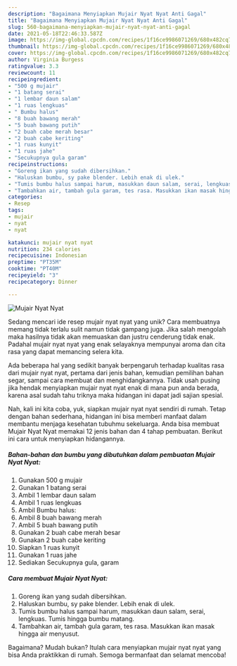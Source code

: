 ```yaml
---
description: "Bagaimana Menyiapkan Mujair Nyat Nyat Anti Gagal"
title: "Bagaimana Menyiapkan Mujair Nyat Nyat Anti Gagal"
slug: 560-bagaimana-menyiapkan-mujair-nyat-nyat-anti-gagal
date: 2021-05-18T22:46:33.587Z
image: https://img-global.cpcdn.com/recipes/1f16ce9986071269/680x482cq70/mujair-nyat-nyat-foto-resep-utama.jpg
thumbnail: https://img-global.cpcdn.com/recipes/1f16ce9986071269/680x482cq70/mujair-nyat-nyat-foto-resep-utama.jpg
cover: https://img-global.cpcdn.com/recipes/1f16ce9986071269/680x482cq70/mujair-nyat-nyat-foto-resep-utama.jpg
author: Virginia Burgess
ratingvalue: 3.3
reviewcount: 11
recipeingredient:
- "500 g mujair"
- "1 batang serai"
- "1 lembar daun salam"
- "1 ruas lengkuas"
- " Bumbu halus"
- "8 buah bawang merah"
- "5 buah bawang putih"
- "2 buah cabe merah besar"
- "2 buah cabe keriting"
- "1 ruas kunyit"
- "1 ruas jahe"
- "Secukupnya gula garam"
recipeinstructions:
- "Goreng ikan yang sudah dibersihkan."
- "Haluskan bumbu, sy pake blender. Lebih enak di ulek."
- "Tumis bumbu halus sampai harum, masukkan daun salam, serai, lengkuas. Tumis hingga bumbu matang."
- "Tambahkan air, tambah gula garam, tes rasa. Masukkan ikan masak hingga air menyusut."
categories:
- Resep
tags:
- mujair
- nyat
- nyat

katakunci: mujair nyat nyat 
nutrition: 234 calories
recipecuisine: Indonesian
preptime: "PT35M"
cooktime: "PT40M"
recipeyield: "3"
recipecategory: Dinner

---
```



![Mujair Nyat Nyat](https://img-global.cpcdn.com/recipes/1f16ce9986071269/680x482cq70/mujair-nyat-nyat-foto-resep-utama.jpg)

Sedang mencari ide resep mujair nyat nyat yang unik? Cara membuatnya memang tidak terlalu sulit namun tidak gampang juga. Jika salah mengolah maka hasilnya tidak akan memuaskan dan justru cenderung tidak enak. Padahal mujair nyat nyat yang enak selayaknya mempunyai aroma dan cita rasa yang dapat memancing selera kita.

Ada beberapa hal yang sedikit banyak berpengaruh terhadap kualitas rasa dari mujair nyat nyat, pertama dari jenis bahan, kemudian pemilihan bahan segar, sampai cara membuat dan menghidangkannya. Tidak usah pusing jika hendak menyiapkan mujair nyat nyat enak di mana pun anda berada, karena asal sudah tahu triknya maka hidangan ini dapat jadi sajian spesial.




Nah, kali ini kita coba, yuk, siapkan mujair nyat nyat sendiri di rumah. Tetap dengan bahan sederhana, hidangan ini bisa memberi manfaat dalam membantu menjaga kesehatan tubuhmu sekeluarga. Anda bisa membuat Mujair Nyat Nyat memakai 12 jenis bahan dan 4 tahap pembuatan. Berikut ini cara untuk menyiapkan hidangannya.

<!--inarticleads1-->

##### Bahan-bahan dan bumbu yang dibutuhkan dalam pembuatan Mujair Nyat Nyat:

1. Gunakan 500 g mujair
1. Gunakan 1 batang serai
1. Ambil 1 lembar daun salam
1. Ambil 1 ruas lengkuas
1. Ambil  Bumbu halus:
1. Ambil 8 buah bawang merah
1. Ambil 5 buah bawang putih
1. Gunakan 2 buah cabe merah besar
1. Gunakan 2 buah cabe keriting
1. Siapkan 1 ruas kunyit
1. Gunakan 1 ruas jahe
1. Sediakan Secukupnya gula, garam




<!--inarticleads2-->

##### Cara membuat Mujair Nyat Nyat:

1. Goreng ikan yang sudah dibersihkan.
1. Haluskan bumbu, sy pake blender. Lebih enak di ulek.
1. Tumis bumbu halus sampai harum, masukkan daun salam, serai, lengkuas. Tumis hingga bumbu matang.
1. Tambahkan air, tambah gula garam, tes rasa. Masukkan ikan masak hingga air menyusut.




Bagaimana? Mudah bukan? Itulah cara menyiapkan mujair nyat nyat yang bisa Anda praktikkan di rumah. Semoga bermanfaat dan selamat mencoba!
